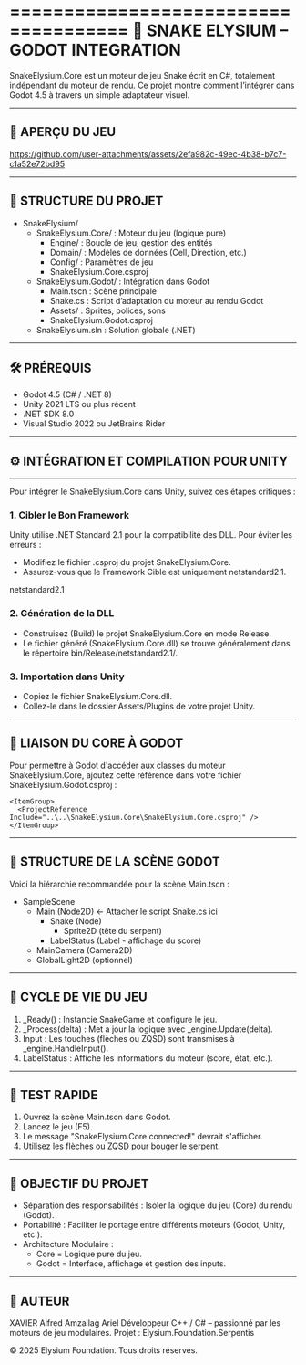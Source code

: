 =====================================
🐍 SNAKE ELYSIUM – GODOT INTEGRATION
=====================================

SnakeElysium.Core est un moteur de jeu Snake écrit en C#, totalement indépendant du moteur de rendu.
Ce projet montre comment l’intégrer dans Godot 4.5 à travers un simple adaptateur visuel.

-------------------------------------
🎥 APERÇU DU JEU
-------------------------------------

https://github.com/user-attachments/assets/2efa982c-49ec-4b38-b7c7-c1a52e72bd95

-------------------------------------
📂 STRUCTURE DU PROJET
-------------------------------------

* SnakeElysium/
    * SnakeElysium.Core/ : Moteur du jeu (logique pure)
        * Engine/ : Boucle de jeu, gestion des entités
        * Domain/ : Modèles de données (Cell, Direction, etc.)
        * Config/ : Paramètres de jeu
        * SnakeElysium.Core.csproj
    * SnakeElysium.Godot/ : Intégration dans Godot
        * Main.tscn : Scène principale
        * Snake.cs : Script d’adaptation du moteur au rendu Godot
        * Assets/ : Sprites, polices, sons
        * SnakeElysium.Godot.csproj
    * SnakeElysium.sln : Solution globale (.NET)

-------------------------------------
🛠️ PRÉREQUIS
-------------------------------------

* Godot 4.5 (C# / .NET 8)
* Unity 2021 LTS ou plus récent
* .NET SDK 8.0
* Visual Studio 2022 ou JetBrains Rider

-------------------------------------
## ⚙️ INTÉGRATION ET COMPILATION POUR UNITY
-------------------------------------

Pour intégrer le SnakeElysium.Core dans Unity, suivez ces étapes critiques :

### 1. Cibler le Bon Framework

Unity utilise .NET Standard 2.1 pour la compatibilité des DLL. Pour éviter les erreurs :

* Modifiez le fichier .csproj du projet SnakeElysium.Core.
* Assurez-vous que le Framework Cible est uniquement netstandard2.1.

<TargetFrameworks>netstandard2.1</TargetFrameworks>

### 2. Génération de la DLL

* Construisez (Build) le projet SnakeElysium.Core en mode Release.
* Le fichier généré (SnakeElysium.Core.dll) se trouve généralement dans le répertoire bin/Release/netstandard2.1/.

### 3. Importation dans Unity

* Copiez le fichier SnakeElysium.Core.dll.
* Collez-le dans le dossier Assets/Plugins de votre projet Unity.

-------------------------------------
🔗 LIAISON DU CORE À GODOT
-------------------------------------

Pour permettre à Godot d'accéder aux classes du moteur SnakeElysium.Core, ajoutez cette référence dans votre fichier SnakeElysium.Godot.csproj :

    <ItemGroup>
      <ProjectReference Include="..\..\SnakeElysium.Core\SnakeElysium.Core.csproj" />
    </ItemGroup>

-------------------------------------
🌲 STRUCTURE DE LA SCÈNE GODOT
-------------------------------------

Voici la hiérarchie recommandée pour la scène Main.tscn :

* SampleScene
    * Main (Node2D)  <- Attacher le script Snake.cs ici
        * Snake (Node)
            * Sprite2D (tête du serpent)
        * LabelStatus (Label - affichage du score)
    * MainCamera (Camera2D)
    * GlobalLight2D (optionnel)

-------------------------------------
🔄 CYCLE DE VIE DU JEU
-------------------------------------

1. _Ready() : Instancie SnakeGame et configure le jeu.
2. _Process(delta) : Met à jour la logique avec _engine.Update(delta).
3. Input : Les touches (flèches ou ZQSD) sont transmises à _engine.HandleInput().
4. LabelStatus : Affiche les informations du moteur (score, état, etc.).

-------------------------------------
🚀 TEST RAPIDE
-------------------------------------

1. Ouvrez la scène Main.tscn dans Godot.
2. Lancez le jeu (F5).
3. Le message "SnakeElysium.Core connected!" devrait s'afficher.
4. Utilisez les flèches ou ZQSD pour bouger le serpent.

-------------------------------------
🎯 OBJECTIF DU PROJET
-------------------------------------

* Séparation des responsabilités : Isoler la logique du jeu (Core) du rendu (Godot).
* Portabilité : Faciliter le portage entre différents moteurs (Godot, Unity, etc.).
* Architecture Modulaire :
    * Core = Logique pure du jeu.
    * Godot = Interface, affichage et gestion des inputs.
-------------------------------------
👤 AUTEUR
-------------------------------------
XAVIER Alfred
Amzallag Ariel
Développeur C++ / C# – passionné par les moteurs de jeu modulaires.
Projet : Elysium.Foundation.Serpentis

© 2025 Elysium Foundation. Tous droits réservés.
